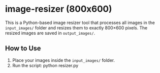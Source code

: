 # image-resizer (800x600)

This is a Python-based image resizer tool that processes all images in the `input_images/` folder and resizes them to exactly 800×600 pixels. The resized images are saved in `output_images/`.

## How to Use

1. Place your images inside the `input_images/` folder.
2. Run the script:
   python resizer.py
